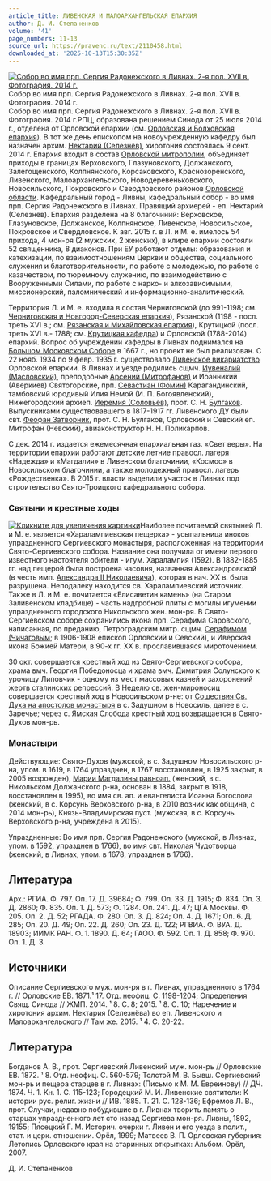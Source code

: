 ```yaml
---
article_title: ЛИВЕНСКАЯ И МАЛОАРХАНГЕЛЬСКАЯ ЕПАРХИЯ
author: Д. И. Степаненков
volume: '41'
page_numbers: 11-13
source_url: https://pravenc.ru/text/2110458.html
downloaded_at: '2025-10-13T15:30:35Z'
---
```


[![Собор во имя прп. Сергия Радонежского в Ливнах. 2-я пол. XVII в. Фотография. 2014 г.](https://pravenc.ru/data/2017/02/28/1236677883/i200.jpg "Кликните для увеличения картинки")](https://pravenc.ru/data/2017/02/28/1236677883/i400.jpg)Собор во имя прп. Сергия Радонежского в Ливнах. 2-я пол. XVII в. Фотография. 2014 г.  
Собор во имя прп. Сергия Радонежского в Ливнах. 2-я пол. XVII в. Фотография. 2014 г.РПЦ, образована решением Синода от 25 июля 2014 г., отделена от Орловской епархии (см. [Орловская и Болховская епархия](<https://pravenc.ru/text/Орловская и Болховская епархия.html>)). В тот же день епископом на новоучрежденную кафедру был назначен архим. [Нектарий (Селезнёв)](<https://pravenc.ru/text/Нектарий (Селезнёв).html>), хиротония состоялась 9 сент. 2014 г. Епархия входит в состав [Орловской митрополии](<https://pravenc.ru/text/Орловской митрополии.html>), объединяет приходы в границах Верховского, Глазуновского, Должанского, Залегощенского, Колпнянского, Корсаковского, Краснозоренского, Ливенского, Малоархангельского, Новодеревеньковского, Новосильского, Покровского и Свердловского районов [Орловской области](<https://pravenc.ru/text/Орловская область.html>). Кафедральный город - Ливны, кафедральный собор - во имя прп. Сергия Радонежского в Ливнах. Правящий архиерей - еп. Нектарий (Селезнёв). Епархия разделена на 8 благочиний: Верховское, Глазуновское, Должанское, Колпнянское, Ливенское, Новосильское, Покровское и Свердловское. К авг. 2015 г. в Л. и М. е. имелось 54 прихода, 4 мон-ря (2 мужских, 2 женских), в клире епархии состояли 52 священника, 8 диаконов. При ЕУ работают отделы: образования и катехизации, по взаимоотношениям Церкви и общества, социального служения и благотворительности, по работе с молодежью, по работе с казачеством, по тюремному служению, по взаимодействию с Вооруженными Силами, по работе с нарко- и алкозависимыми, миссионерский, паломнический и информационно-аналитический.

Территория Л. и М. е. входила в состав Черниговской (до 991-1198; см. [Черниговская и Новгород-Северская епархия](<https://pravenc.ru/text/Черниговская и Новгород-Северская епархия.html>)), Рязанской (1198 - посл. треть XVI в.; см. [Рязанская и Михайловская епархия](<https://pravenc.ru/text/Рязанская и Михайловская епархия.html>)), Крутицкой (посл. треть XVI в.- 1788; см. [Крутицкая кафедра](<https://pravenc.ru/text/Крутицкая кафедра.html>)) и Орловской (1788-2014) епархий. Вопрос об учреждении кафедры в Ливнах поднимался на [Большом Московском Соборе](<https://pravenc.ru/text/Большом Московском Соборе.html>) в 1667 г., но проект не был реализован. С 22 нояб. 1934 по 9 февр. 1935 г. существовало [Ливенское викариатство](<https://pravenc.ru/text/Ливенское викариатство.html>) Орловской епархии. В Ливнах и уезде родились сщмч. [Иувеналий (Масловский)](<https://pravenc.ru/text/Иувеналий (Масловский).html>), преподобные [Арсений (Митрофанов)](<https://pravenc.ru/text/Арсений (Митрофанов).html>) и Иоанникий (Аверкиев) Святогорские, прп. [Севастиан (Фомин)](<https://pravenc.ru/text/Севастиан (Фомин).html>) Карагандинский, тамбовский юродивый Илия Немой (И. П. Богоявленский), Нижегородский архиеп. [Иеремия (Соловьёв)](<https://pravenc.ru/text/Иеремия (Соловьёв).html>), прот. С. Н. [Булгаков](https://pravenc.ru/text/Булгаков.html). Выпускниками существовавшего в 1817-1917 гг. Ливенского ДУ были свт. [Феофан Затворник](<https://pravenc.ru/text/Феофан Затворник.html>), прот. С. Н. Булгаков, Орловский и Севский еп. Митрофан (Невский), авиаконструктор Н. Н. Поликарпов.

С дек. 2014 г. издается ежемесячная епархиальная газ. «Свет веры». На территории епархии работают детские летние правосл. лагеря «Надежда» и «Магдалия» в Ливенском благочинии, «Космос» в Новосильском благочинии, а также молодежный правосл. лагерь «Рождественка». В 2015 г. власти выделили участок в Ливнах под строительство Свято-Троицкого кафедрального собора.

### Святыни и крестные ходы

[![](https://pravenc.ru/data/2017/02/28/1236678000/i200.jpg "Кликните для увеличения картинки")](https://pravenc.ru/data/2017/02/28/1236678000/i800.jpg)Наиболее почитаемой святыней Л. и М. е. является «Харалампиевская пещерка» - усыпальница иноков упраздненного Сергиевского монастыря, расположенная на территории Свято-Сергиевского собора. Название она получила от имени первого известного настоятеля обители - игум. Харалампия (1592). В 1882-1885 гг. над пещерой была построена часовня, названная Александровской (в честь имп. [Александра II Николаевича](<https://pravenc.ru/text/Александр II Николаевич.html>)), которая в нач. XX в. была разрушена. Неподалеку находится св. Харалампиевский источник. Также в Л. и М. е. почитается «Елисаветин камень» (на Старом Заливенском кладбище) - часть надгробной плиты с могилы игумении упраздненного городского Никольского жен. мон-ря. В Свято-Сергиевском соборе сохранились икона прп. Серафима Саровского, написанная, по преданию, Петроградским митр. сщмч. [Серафимом (Чичаговым](<https://pravenc.ru/text/Серафимом (Чичаговым.html>); в 1906-1908 епископ Орловский и Севский), и Иверская икона Божией Матери, в 90-х гг. XX в. прославившаяся мироточением.

30 окт. совершается крестный ход из Свято-Сергиевского собора, храма вмч. Георгия Победоносца и храма вмч. Димитрия Солунского к урочищу Липовчик - одному из мест массовых казней и захоронений жертв сталинских репрессий. В Неделю св. жен-мироносиц совершается крестный ход в Новосильском р-не: от [Сошествия Св. Духа на апостолов монастыря](<https://pravenc.ru/text/Сошествия Св  Духа на апостолов монастыря.html>) в с. Задушном в Новосиль, далее в с. Заречье; через с. Ямская Слобода крестный ход возвращается в Свято-Духов мон-рь.

### Монастыри

Действующие: Свято-Духов (мужской, в с. Задушном Новосильского р-на, упом. в 1619, в 1764 упразднен, в 1767 восстановлен, в 1925 закрыт, в 2005 возрожден), [Марии Магдалины равноап.](<https://pravenc.ru/text/Марии Магдалины равноап .html>) (женский, в с. Никольском Должанского р-на, основан в 1884, закрыт в 1918, восстановлен в 1995), во имя св. ап. и евангелиста Иоанна Богослова (женский, в с. Корсунь Верховского р-на, в 2010 возник как община, с 2014 мон-рь), Князь-Владимирская пуст. (мужская, в с. Корсунь Верховского р-на, учреждена в 2015).

Упраздненные: Во имя прп. Сергия Радонежского (мужской, в Ливнах, упом. в 1592, упразднен в 1766), во имя свт. Николая Чудотворца (женский, в Ливнах, упом. в 1678, упразднен в 1766).

## Литература

Арх.: РГИА. Ф. 797. Оп. 17. Д. 39684; Ф. 799. Оп. 33. Д. 1915; Ф. 834. Оп. 3. Д. 2860; Ф. 835. Оп. 1. Д. 573; Ф. 1284. Оп. 241. Д. 47; ЦГА Москвы. Ф. 205. Оп. 2. Д. 52; РГАДА. Ф. 280. Оп. 3. Д. 824; Оп. 4. Д. 1671; Оп. 6. Д. 285; Оп. 20. Д. 49; Оп. 22. Д. 260; Оп. 23. Д. 122; РГВИА. Ф. ВУА. Д. 18903; ИИМК РАН. Ф. 1. 1890. Д. 64; ГАОО. Ф. 592. Оп. 1. Д. 858; Ф. 970. Оп. 1. Д. 3.

## Источники

Описание Сергиевского муж. мон-ря в г. Ливнах, упраздненного в 1764 г. // Орловские ЕВ. 1871.¹
17. Отд. неофиц. С. 1198-1204; Определения Свящ. Синода // ЖМП. 2014. ¹
8. С. 8; 2015. ¹
8. С. 10; Наречение и хиротония архим. Нектария (Селезнёва) во еп. Ливенского и Малоархангельского // Там же. 2015. ¹
4. С. 20-22.

## Литература

Богданов А. В., прот. Сергиевский Ливенский муж. мон-рь // Орловские ЕВ. 1872. ¹
8. Отд. неофиц. С. 560-579; Толстой М. В. Бывш. Сергиевский мон-рь и пещера старцев в г. Ливнах: (Письмо к М. М. Евреинову) // ДЧ. 1874. Ч. 1. Кн. 1. С. 115-123; Городецкий М. И. Ливенские святители: К истории рус. религ. жизни // ИВ. 1885. Т. 21. С. 128-136; Ефремов Л. В., прот. Случаи, недавно побудившие в г. Ливнах творить память о старцах упраздненного лет сто назад Сергиева мон-ря. Ливны, 1892, 19155; Пясецкий Г. М. Историч. очерки г. Ливен и его уезда в полит., стат. и церк. отношении. Орёл, 1999; Матвеев В. П. Орловская губерния: Летопись Орловского края на старинных открытках: Альбом. Орёл, 2007.

Д. И. Степаненков
